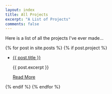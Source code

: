 ```yaml
---
layout: index
title: All Projects
excerpt: "A List of Projects"
comments: false
---
```

Here is a list of all the projects I've ever made...
<div class="post-list">
    {% for post in site.posts %} 
        {% if post.project %}
    <ul>
        <li class="wow fadeInLeft" data-wow-duration="1.5s">
            <a class="zoombtn" href="{{ site.url }}{{ post.url }}">{{ post.title }}</a>
            <p>{{ post.excerpt }}</p>
            <a href="{{ site.url }}{{ post.url }}" class="btn zoombtn">Read More</a>
        </li>
    </ul>
        {% endif %}
    {% endfor %}
</div>